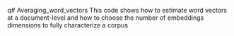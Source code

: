 q# Averaging_word_vectors
This code shows how to estimate word vectors at a document-level and how to choose the number of embeddings dimensions to fully characterize a corpus
